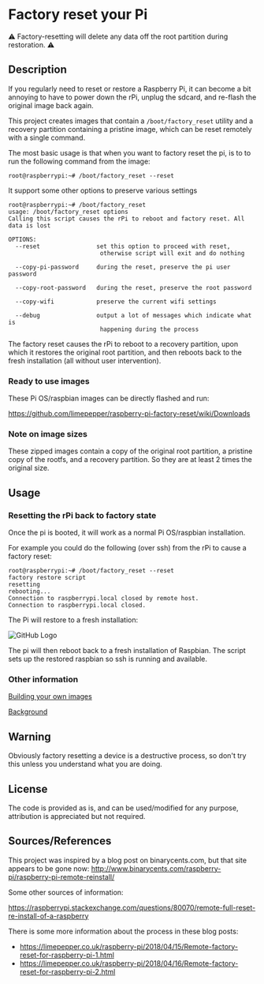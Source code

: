 # Factory reset your Pi

:warning: Factory-resetting will delete any data off the root partition during
restoration. :warning:

## Description

If you regularly need to reset or restore a Raspberry Pi, it can become a bit
annoying to have to power down the rPi, unplug the sdcard, and re-flash the
original image back again.

This project creates images that contain a `/boot/factory_reset` utility and a
recovery partition containing a pristine image, which can be reset remotely
with a single command.

The most basic usage is that when you want to factory reset the pi, is to to
run the following command from the image:

    root@raspberrypi:~# /boot/factory_reset --reset

It support some other options to preserve various settings

    root@raspberrypi:~# /boot/factory_reset
    usage: /boot/factory_reset options
    Calling this script causes the rPi to reboot and factory reset. All data is lost

    OPTIONS:
      --reset                set this option to proceed with reset,
                              otherwise script will exit and do nothing

      --copy-pi-password     during the reset, preserve the pi user password

      --copy-root-password   during the reset, preserve the root password

      --copy-wifi            preserve the current wifi settings

      --debug                output a lot of messages which indicate what is
                              happening during the process



The factory reset causes the rPi to reboot to a recovery partition, upon which
it restores the original root partition, and then reboots back to the fresh
installation (all without user intervention).

### Ready to use images

These Pi OS/raspbian images can be directly flashed and run:

https://github.com/limepepper/raspberry-pi-factory-reset/wiki/Downloads

### Note on image sizes

These zipped images contain a copy of the original root partition, a pristine
copy of the rootfs, and a recovery partition. So they are at least 2 times the
original size.


## Usage

### Resetting the rPi back to factory state

Once the pi is booted, it will work as a normal Pi OS/raspbian installation.

For example you could do the following (over ssh) from the rPi to cause a
factory reset:

    root@raspberrypi:~# /boot/factory_reset --reset
    factory restore script
    resetting
    rebooting...
    Connection to raspberrypi.local closed by remote host.
    Connection to raspberrypi.local closed.

The Pi will restore to a fresh installation:

![GitHub Logo](/assets/images/raspi-restore-screenshot_300px.png)

The pi will then reboot back to a fresh installation of Raspbian. The script
sets up the restored raspbian so ssh is running and available.



### Other information

[Building your own images](https://github.com/limepepper/raspberry-pi-factory-reset/wiki/Build-your-own-images)

[Background](https://github.com/limepepper/raspberry-pi-factory-reset/wiki/Background)





Warning
-------

Obviously factory resetting a device is a destructive process, so don't try this
unless you understand what you are doing.

License
-------

The code is provided as is, and can be used/modified for any purpose, attribution
is appreciated but not required.

Sources/References
----

This project was inspired by a blog post on binarycents.com, but that site appears
to be gone now:
http://www.binarycents.com/raspberry-pi/raspberry-pi-remote-reinstall/


Some other sources of information:

https://raspberrypi.stackexchange.com/questions/80070/remote-full-reset-re-install-of-a-raspberry

There is some more information about the process in these blog posts:

* https://limepepper.co.uk/raspberry-pi/2018/04/15/Remote-factory-reset-for-raspberry-pi-1.html
* https://limepepper.co.uk/raspberry-pi/2018/04/16/Remote-factory-reset-for-raspberry-pi-2.html

